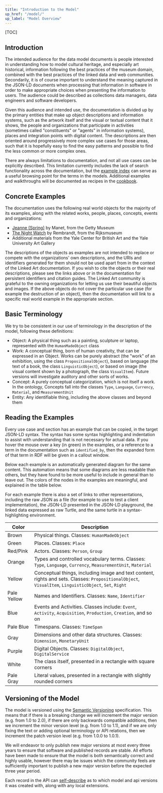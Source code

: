 ```yaml
---
title: "Introduction to the Model"
up_href: "/model/"
up_label: "Model Overview"
---
```


[TOC]

## Introduction

The intended audience for the data model documents is people interested in understanding how to model cultural heritage, and especially art historical, information following the best practices of the museum domain, combined with the best practices of the linked data and web communities. Secondarily, it is of course important to understand the meaning captured in the JSON-LD documents when processing that information in software in order to make appropriate choices when presenting the information to users.  The audience could be described as collections data managers, data engineers and software developers. 

Given this audience and intended use, the documentation is divided up by the primary entities that make up object descriptions and information systems, such as the artwork itself and the visual or textual content that it shows, the people and organizations that participate in activities (sometimes called "constituents" or "agents" in information systems), places and integration points with digital content. The descriptions are then oriented around progressively more complex use cases for those areas, such that it is hopefully easy to find the easy patterns and possible to find the less common or more complex ones.

There are always limitations to documentation, and not all use cases can be explicitly described.  This limitation currently includes the lack of search functionality across the documentation, but the [example index](/model/example_index) can serve as a useful browsing point for the terms in the models. Additional examples and walkthroughs will be documented as recipes in the [cookbook](/cookbook/). 

## Concrete Examples

The documentation uses the following real world objects for the majority of its examples, along with the related works, people, places, concepts, events and organizations:

* [Jeanne (Spring)](https://www.getty.edu/art/collection/object/103QTZ) by Manet, from the Getty Museum
* [The Night Watch](https://www.rijksmuseum.nl/en/collection/sk-c-5) by Rembrandt, from the Rijksmuseum
* Additional materials from the Yale Center for British Art and the Yale University Art Gallery

The descriptions of the objects as examples are not intended to replace or compete with the organizations' own descriptions, and the URIs and identifiers generated for them should not be used apart from in the context of the Linked Art documentation. If you wish to cite the objects or their real descriptions, please see the links above or in the documentation for persistent identifiers and citation guides. The Linked Art community is grateful to the owning organizations for letting us use their beautiful objects and images. If the above objects do not cover the particular use case (for example the destruction of an object), then the documentation will link to a specific real world example in the appropriate section.

## Basic Terminology

We try to be consistent in our use of terminology in the description of the model, following these definitions:

* Object: A physical thing such as a painting, sculpture or laptop, represented with the `HumanMadeObject` class
* Work: A conceptual thing, born of human creativity, that can be expressed in an Object. Works can be purely abstract (the "work" of an exhibition, using the class `PropositionalObject`), based on language (the text of a book, the class `LinguisticObject`), or based on image (the visual content shown by a photograph, the class `VisualItem`). Future versions will investigate auditory and other sorts of works.
* Concept: A purely conceptual categorization, which is not itself a work. In the ontology, Concepts fall into the classes `Type`, `Language`, `Currency`, `Material`, and `MeasurementUnit`  
* Entity: Any identifiable thing, including the above classes and beyond them


## Reading the Examples

Every use case and section has an example that can be copied, in the target JSON-LD syntax.  The syntax has some syntax highlighting and indentation to assist with understanding that is not necessary for actual data. If you hover the mouse over a key (in green) in the examples, or a reference to a term in the documentation such as `identified_by`, then the expanded form of that term in RDF will be given in a callout window.

Below each example is an automatically generated diagram for the same content.  This automation means that some diagrams are less readable than others, but they have found to be more useful to include in general than to leave out. The colors of the nodes in the examples are meaningful, and explained in the table below.

For each example there is also a set of links to other representations, including the raw JSON as a file (for example to use to test a client implementation), the JSON-LD presented in the JSON-LD playground, the linked data expressed as raw Turtle, and the same turtle in a syntax-highlighting environment.

| Color         | Description |
|---------------|-------------|
| Brown         | Physical things. Classes: `HumanMadeObject` |
| Green         | Places.  Classes: `Place` |
| Red/Pink      | Actors.  Classes: `Person`, `Group` |
| Orange        | Types and controlled vocabulary terms. Classes: `Type`, `Language`, `Currency`, `MeasurementUnit`, `Material` |
| Yellow        | Conceptual things, including image and text content, rights and sets. Classes: `PropositionalObject`, `VisualItem`, `LinguisticObject`, `Set`, `Right` |
| Pale Yellow   | Names and Identifiers. Classes: `Name`, `Identifier` |
| Blue          | Events and Activities. Classes include: `Event`, `Activity`, `Acquisition`, `Production`, `Creation`, and so on |
| Pale Blue     | Timespans. Classes: `TimeSpan` |
| Gray          | Dimensions and other data structures. Classes: `Dimension`, `MonetaryUnit` |
| Purple        | Digital Objects. Classes: `DigitalObject`, `DigitalService` |
| White         | The class itself, presented in a rectangle with square corners |
| Pale Gray     | Literal values, presented in a rectangle with slightly rounded corners |


## Versioning of the Model

The model is versioned using the [Semantic Versioning](https://semver.org/) specification. This means that if there is a breaking change we will increment the major version (e.g. from 1.0 to 2.0), if there are only backwards compatible additions, then we increment the minor version level (e.g. from 1.0 to 1.1), and if we are only fixing the text or adding optional terminology or API relations, then we increment the patch version level (e.g. from 1.0.0 to 1.0.1).

We will endeavor to only publish new major versions at most every three years to ensure that software and published records are stable. All efforts have been made to ensure that the model is both semantically correct and highly usable, however there may be issues which the community feels are sufficiently important to publish a new major version before the expected three year period. 

Each record in the API can [self-describe](/api/1.0/hal/#versioning) as to which model and api versions it was created with, along with any local extensions.

